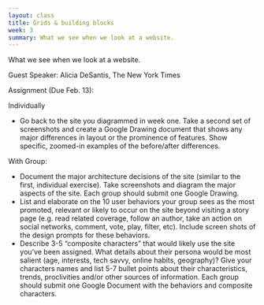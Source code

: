 ```yaml
---
layout: class
title: Grids & building blocks
week: 3
summary: What we see when we look at a website.
---
```


What we see when we look at a website.

Guest Speaker: Alicia DeSantis, The New York Times

Assignment (Due Feb. 13):

Individually

* Go back to the site you diagrammed in week one. Take a second set of screenshots and create a Google Drawing document that shows any major differences in layout or the prominence of features. Show specific, zoomed-in examples of the before/after differences.

With Group:

* Document the major architecture decisions of the site (similar to the first, individual exercise). Take screenshots and diagram the major aspects of the site. Each group should submit one Google Drawing.
* List and elaborate on the 10 user behaviors your group sees as the most promoted, relevant or likely to occur on the site beyond visiting a story page (e.g. read related coverage, follow an author, take an action on social networks, comment, vote, play, filter, etc). Include screen shots of the design prompts for these behaviors.
* Describe 3-5 &ldquo;composite characters&rdquo; that would likely use the site you’ve been assigned. What details about their persona would be most salient (age, interests, tech savvy, online habits, geography)? Give your characters names and list 5-7 bullet points about their characteristics, trends, proclivities and/or other sources of information. Each group should submit one Google Document with the behaviors and composite characters.